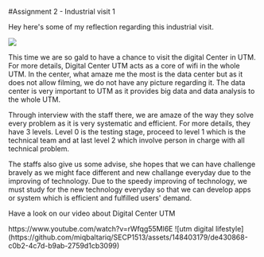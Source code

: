 #Assignment 2 - Industrial visit 1
<p>Hey here's some of my reflection regarding this industrial visit.<p/>
 <img src = https://github.com/miqbaltariq/SECP1513/assets/148403179/de430868-c0b2-4c7d-b9ab-2759d1cb3099 > 
 <p>This time we are so gald to have a chance to visit the digital Center in UTM. For more details, Digital Center UTM acts as a core of wifi in the whole UTM. In the center, what amaze me the most is the data center but as it does not allow filming, we do not have any picture regarding it. The data center is very important to UTM as it provides big data and data analysis to the whole UTM.</p>
<p>Through interview with the staff there, we are amaze of the way they solve every problem as it is very systematic and efficient. For more details, they have 3 levels. Level 0 is the testing stage, proceed to level 1 which is the technical team and at last level 2 which involve person in charge with all technical problem. </p>
<p>The staffs also give us some advise, she hopes that we can have challenge bravely as we might face different and new challange everyday due to the improving of technology. Due to the speedy improving of technology, we must study for the new technology everyday so that we can develop apps or system which is efficient and fulfilled users' demand. </p>

<p>Have a look on our video about Digital Center UTM <p/>
https://www.youtube.com/watch?v=rWfqg55Ml6E
![utm digital lifestyle](https://github.com/miqbaltariq/SECP1513/assets/148403179/de430868-c0b2-4c7d-b9ab-2759d1cb3099)
